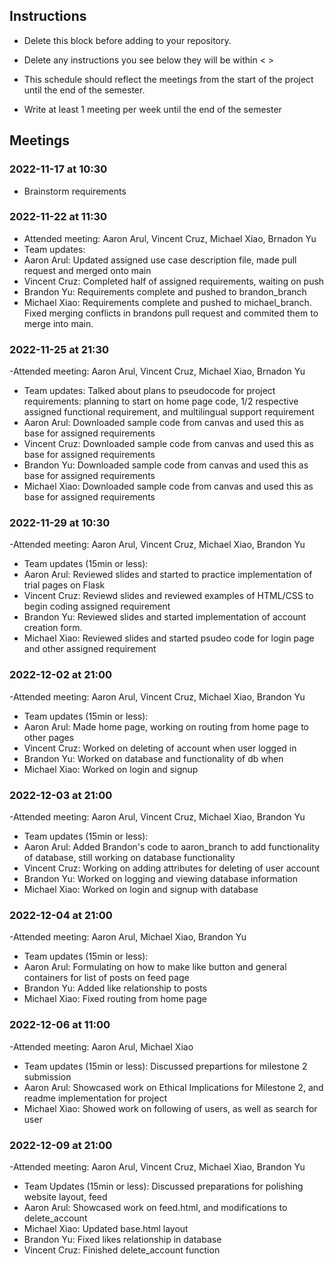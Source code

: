 ## Instructions

- Delete this block before adding to your repository. 

- Delete any instructions you see below they will be within < >
  
- This schedule should reflect the meetings from the start of the project until the end of the semester.

- Write at least 1 meeting per week until the end of the semester

  
## Meetings
### 2022-11-17 at 10:30
- Brainstorm requirements

### 2022-11-22 at 11:30
- Attended meeting: Aaron Arul, Vincent Cruz, Michael Xiao, Brnadon Yu
- Team updates: 
- Aaron Arul: Updated assigned use case description file, made pull request and merged onto main
- Vincent Cruz: Completed half of assigned requirements, waiting on push
- Brandon Yu: Requirements complete and pushed to brandon_branch
- Michael Xiao: Requirements complete and pushed to michael_branch. Fixed merging conflicts in brandons pull request and commited them to merge into main. 


### 2022-11-25 at 21:30
-Attended meeting: Aaron Arul, Vincent Cruz, Michael Xiao, Brnadon Yu
- Team updates: Talked about plans to pseudocode for project requirements: planning to start on home page code, 1/2 respective assigned functional requirement, and multilingual support requirement
- Aaron Arul: Downloaded sample code from canvas and used this as base for assigned requirements
- Vincent Cruz: Downloaded sample code from canvas and used this as base for assigned requirements
- Brandon Yu: Downloaded sample code from canvas and used this as base for assigned requirements
- Michael Xiao: Downloaded sample code from canvas and used this as base for assigned requirements


### 2022-11-29 at 10:30
-Attended meeting: Aaron Arul, Vincent Cruz, Michael Xiao, Brandon Yu
- Team updates (15min or less):
- Aaron Arul: Reviewed slides and started to practice implementation of trial pages on Flask
- Vincent Cruz: Reviewd slides and reviewed examples of HTML/CSS to begin coding assigned requirement
- Brandon Yu: Reviewed slides and started implementation of account creation form.
- Michael Xiao: Reviewed slides and started psudeo code for login page and other assigned requirement

    
 ### 2022-12-02 at 21:00
 -Attended meeting: Aaron Arul, Vincent Cruz, Michael Xiao, Brandon Yu
- Team updates (15min or less):
- Aaron Arul: Made home page, working on routing from home page to other pages
- Vincent Cruz: Worked on deleting of account when user logged in
- Brandon Yu: Worked on database and functionality of db when 
- Michael Xiao: Worked on login and signup

### 2022-12-03 at 21:00
-Attended meeting: Aaron Arul, Vincent Cruz, Michael Xiao, Brandon Yu
- Team updates (15min or less):
- Aaron Arul: Added Brandon's code to aaron_branch to add functionality of database, still working on database functionality
- Vincent Cruz: Working on adding attributes for deleting of user account
- Brandon Yu: Worked on logging and viewing database information
- Michael Xiao: Worked on login and signup with database

### 2022-12-04 at 21:00
-Attended meeting: Aaron Arul, Michael Xiao, Brandon Yu
- Team updates (15min or less):
- Aaron Arul: Formulating on how to make like button and general containers for list of posts on feed page
- Brandon Yu: Added like relationship to posts
- Michael Xiao: Fixed routing from home page

### 2022-12-06 at 11:00
-Attended meeting: Aaron Arul, Michael Xiao
- Team updates (15min or less): Discussed prepartions for milestone 2 submission
- Aaron Arul: Showcased work on Ethical Implications for Milestone 2, and readme implementation for project
- Michael Xiao: Showed work on following of users, as well as search for user


### 2022-12-09 at 21:00
-Attended meeting: Aaron Arul, Vincent Cruz, Michael Xiao, Brandon Yu
- Team Updates (15min or less): Discussed preparations for polishing website layout, feed
- Aaron Arul: Showcased work on feed.html, and modifications to delete_account
- Michael Xiao: Updated base.html layout
- Brandon Yu: Fixed likes relationship in database
- Vincent Cruz: Finished delete_account function
